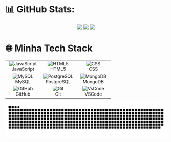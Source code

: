 <!-- stats -->

# 📊 GitHub Stats:
<div align="center">
  <img src="https://github-readme-stats.vercel.app/api?username=Andree-Guilherme&theme=dark&hide_border=false&include_all_commits=false&count_private=false" height="116"/>
  <img src="https://github-readme-streak-stats.herokuapp.com/?user=Andree-Guilherme&theme=dark&hide_border=false" height="116"/>
  <img src="https://github-readme-stats.vercel.app/api/top-langs/?username=Andree-Guilherme&theme=dark&hide_border=false&include_all_commits=false&count_private=false&layout=compact" height="120"/>
</div>

<!-- tools and technologies -->

# 🌐 Minha Tech Stack
<div align="center">

<table>
  <tr>
    <!-- Primeira linha: JavaScript, HTML, CSS -->
    <td align="center" width="96">
        <img src="https://techstack-generator.vercel.app/js-icon.svg" alt="JavaScript" width="65" height="65" />
      <br>JavaScript
    </td>
    <td align="center" width="96">
        <img src="https://skillicons.dev/icons?i=html" width="48" height="48" alt="HTML5" />
      <br>HTML5
    </td>
    <td align="center" width="96">
        <img src="https://skillicons.dev/icons?i=css" width="48" height="48" alt="CSS" />
      <br>CSS
    </td>
  </tr>
  <tr>
    <!-- Segunda linha: MySQL, PostgreSQL, MongoDB -->
    <td align="center" width="96">
        <img src="https://techstack-generator.vercel.app/mysql-icon.svg" alt="MySQL" width="65" height="65" />
      <br>MySQL
    </td>
    <td align="center" width="96">
        <img src="https://upload.wikimedia.org/wikipedia/commons/2/29/Postgresql_elephant.svg" width="48" height="48" alt="PostgreSQL" />
      <br>PostgreSQL
    </td>
    <td align="center" width="96">
        <img src="https://skillicons.dev/icons?i=mongodb" width="48" height="48" alt="MongoDB" />
      <br>MongoDB
    </td>
  </tr>
  <tr>
    <!-- Terceira linha: GitHub, Git, VSCode -->
    <td align="center" width="96">
        <img src="https://techstack-generator.vercel.app/github-icon.svg" alt="GitHub" width="65" height="65" />
      <br>GitHub
    </td>
    <td align="center" width="96">
        <img src="https://user-images.githubusercontent.com/25181517/192108372-f71d70ac-7ae6-4c0d-8395-51d8870c2ef0.png" width="48" height="48" alt="Git" />
      <br>Git
    </td>
    <td align="center" width="96">
        <img src="https://upload.wikimedia.org/wikipedia/commons/9/9a/Visual_Studio_Code_1.35_icon.svg" width="48" height="48" alt="VsCode" />
      <br>VSCode
    </td>
  </tr>
</table>

</div>


<!-- snake -->

<p align="center">
  <img src="https://raw.githubusercontent.com/ishandutta2007/snk/output-svg-only/github-contribution-grid-snake.svg" alt="e" style="max-width: 100%;" />
</p>














